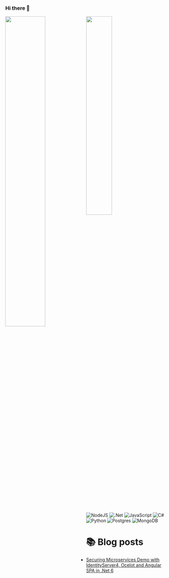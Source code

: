 ### Hi there 👋

<!--
**zahidcakici/zahidcakici** is a ✨ _special_ ✨ repository because its `README.md` (this file) appears on your GitHub profile.

Here are some ideas to get you started:

- 🔭 I’m currently working on ...
- 🌱 I’m currently learning ...
- 👯 I’m looking to collaborate on ...
- 🤔 I’m looking for help with ...
- 💬 Ask me about ...
- 📫 How to reach me: ...
- 😄 Pronouns: ...
- ⚡ Fun fact: ...
-->
<img align="left" width="50%" src="https://readme-stats-zahidcakici.vercel.app/api?username=zahidcakici&theme=radical&show_icons=true&count_private=true"/>
<img align="left" width="40%" src="https://readme-stats-zahidcakici.vercel.app/api/top-langs?username=zahidcakici&layout=compact&langs_count=8&hide=c%2B%2B,Cmake,Css,Jupyter+Notebook"/>

![NodeJS](https://img.shields.io/badge/node.js-6DA55F?style=for-the-badge&logo=node.js&logoColor=white)
![.Net](https://img.shields.io/badge/.NET-5C2D91?style=for-the-badge&logo=.net&logoColor=white)
![JavaScript](https://img.shields.io/badge/javascript-%23323330.svg?style=for-the-badge&logo=javascript&logoColor=%23F7DF1E)
![C#](https://img.shields.io/badge/c%23-%23239120.svg?style=for-the-badge&logo=c-sharp&logoColor=white)
![Python](https://img.shields.io/badge/python-3670A0?style=for-the-badge&logo=python&logoColor=ffdd54)
![Postgres](https://img.shields.io/badge/postgres-%23316192.svg?style=for-the-badge&logo=postgresql&logoColor=white)
![MongoDB](https://img.shields.io/badge/MongoDB-%234ea94b.svg?style=for-the-badge&logo=mongodb&logoColor=white)

# 📚 Blog posts
<!-- BLOG-POST-LIST:START -->
- [Securing Microservices Demo with IdentityServer4, Ocelot and Angular SPA in .Net 6](https://medium.com/@zahidcakici/securing-microservices-demo-with-identityserver4-ocelot-and-angular-spa-in-net-6-42dc0ce3f909?source=rss-d9c9eaeee5da------2)
<!-- BLOG-POST-LIST:END -->
